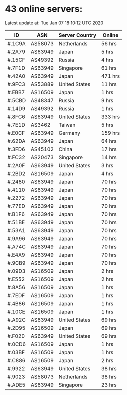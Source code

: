 # 43 online servers:

Latest update at: Tue Jan 07 18:10:12 UTC 2020

| ID | ASN | Server Country | Online |
| -- | --- | -------------- | ------ |
| #.1C9A | AS58073 | Netherlands | 56 hrs |
| #.2A79 | AS63949 | Japan | 5 hrs |
| #.15CF | AS49392 | Russia | 4 hrs |
| #.7F1D | AS63949 | Singapore | 61 hrs |
| #.42A0 | AS63949 | Japan | 471 hrs |
| #.9FC3 | AS53889 | United States | 11 hrs |
| #.EBB7 | AS16509 | Japan | 1 hrs |
| #.5CBD | AS48347 | Russia | 9 hrs |
| #.14D9 | AS49392 | Russia | 1 hrs |
| #.8FC6 | AS63949 | United States | 333 hrs |
| #.7E1D | AS3462 | Taiwan | 5 hrs |
| #.E0CF | AS63949 | Germany | 159 hrs |
| #.62DA | AS63949 | Japan | 64 hrs |
| #.3FD6 | AS45102 | China | 17 hrs |
| #.FC32 | AS20473 | Singapore | 14 hrs |
| #.2A0F | AS63949 | United States | 3 hrs |
| #.2BD2 | AS16509 | Japan | 4 hrs |
| #.2480 | AS63949 | Japan | 70 hrs |
| #.4110 | AS63949 | Japan | 70 hrs |
| #.2272 | AS63949 | Japan | 70 hrs |
| #.77ED | AS63949 | Japan | 70 hrs |
| #.B1F6 | AS63949 | Japan | 70 hrs |
| #.51BE | AS63949 | Japan | 70 hrs |
| #.53A1 | AS63949 | Japan | 70 hrs |
| #.9A96 | AS63949 | Japan | 70 hrs |
| #.A74C | AS63949 | Japan | 70 hrs |
| #.E4A9 | AS63949 | Japan | 70 hrs |
| #.9CB9 | AS63949 | Japan | 70 hrs |
| #.09D3 | AS16509 | Japan | 2 hrs |
| #.E552 | AS16509 | Japan | 2 hrs |
| #.8A56 | AS16509 | Japan | 1 hrs |
| #.7EDF | AS16509 | Japan | 1 hrs |
| #.4B86 | AS16509 | Japan | 1 hrs |
| #.10CE | AS16509 | Japan | 1 hrs |
| #.A92C | AS63949 | United States | 69 hrs |
| #.2D95 | AS16509 | Japan | 69 hrs |
| #.F020 | AS63949 | United States | 69 hrs |
| #.0CD6 | AS16509 | Japan | 1 hrs |
| #.03BF | AS16509 | Japan | 1 hrs |
| #.C886 | AS16509 | Japan | 2 hrs |
| #.9922 | AS63949 | United States | 38 hrs |
| #.9023 | AS58073 | Netherlands | 38 hrs |
| #.ADE5 | AS63949 | Singapore | 23 hrs |

